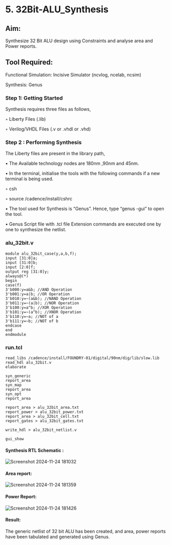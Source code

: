 # 5. 32Bit-ALU_Synthesis

## Aim:

Synthesize 32 Bit ALU design using Constraints and analyse area and Power reports.

## Tool Required:

Functional Simulation: Incisive Simulator (ncvlog, ncelab, ncsim)

Synthesis: Genus

### Step 1: Getting Started

Synthesis requires three files as follows,

◦ Liberty Files (.lib)

◦ Verilog/VHDL Files (.v or .vhdl or .vhd)

### Step 2 : Performing Synthesis

The Liberty files are present in the library path,

• The Available technology nodes are 180nm ,90nm and 45nm.

• In the terminal, initialise the tools with the following commands if a new terminal is being
used.

◦ csh

◦ source /cadence/install/cshrc

• The tool used for Synthesis is “Genus”. Hence, type “genus -gui” to open the tool.

• Genus Script file with .tcl file Extension commands are executed one by one to synthesize the netlist.
### alu_32bit.v
```
module alu_32bit_case(y,a,b,f);
input [31:0]a;
input [31:0]b;
input [2:0]f;
output reg [31:0]y;
always@(*)
begin
case(f)
3'b000:y=a&b; //AND Operation
3'b001:y=a|b; //OR Operation
3'b010:y=~(a&b); //NAND Operation
3'b011:y=~(a|b); //NOR Operation
3'b100:y=a^b; //XOR Operation
3'b101:y=~(a^b); //XNOR Operation
3'b110:y=~a; //NOT of a
3'b111:y=~b; //NOT of b
endcase
end
endmodule
```
### run.tcl
```
read_libs /cadence/install/FOUNDRY-01/digital/90nm/dig/lib/slow.lib
read_hdl alu_32bit.v
elaborate
 
syn_generic
report_area
syn_map
report_area
syn_opt
report_area 

report_area > alu_32bit_area.txt
report_power > alu_32bit_power.txt
report_area > alu_32bit_cell.txt
report_gates > alu_32bit_gates.txt

write_hdl > alu_32bit_netlist.v

gui_show
```


#### Synthesis RTL Schematic :
![Screenshot 2024-11-24 181032](https://github.com/user-attachments/assets/991ff2a0-add5-4fc9-9149-06c26a3c6cd5)



#### Area report:
![Screenshot 2024-11-24 181359](https://github.com/user-attachments/assets/c9267825-cca9-4ea4-b46b-037b2982f748)


#### Power Report:
![Screenshot 2024-11-24 181426](https://github.com/user-attachments/assets/fb5182e8-8070-4f1d-b717-27d842f3173d)


#### Result: 

The generic netlist of 32 bit ALU  has been created, and area, power reports have been tabulated and generated using Genus.
